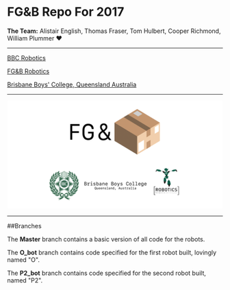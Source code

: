 # **FG&B** Repo For 2017

**The Team:** Alistair English, Thomas Fraser, Tom Hulbert, Cooper Richmond, William Plummer ​:heart:​

-------------------------------------------------------------

[BBC Robotics](https://bbcrobotics.org)

[FG&B Robotics](https://fg-b.github.io)

[Brisbane Boys' College, Queensland Australia](http://www.bbc.qld.edu.au)

-------------------------------------------------------------

![FG&B Logo](/images/FG&BFooter.png)

-------------------------------------------------------------
##Branches

The **Master** branch contains a basic version of all code for the robots.

The **O_bot** branch contains code specified for the first robot built, lovingly named "O".

The **P2_bot** branch contains code specified for the second robot built, named "P2".
